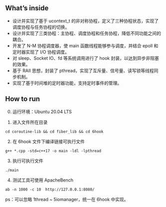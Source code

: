 ## What’s inside
- 设计并实现了基于 ucontext_t 的非对称协程，定义了三种协程状态，实现了调度协程与任务协程的切换。
- 设计并实现了三类协程：主协程、调度协程和任务协程，降低不同功能之间的耦合。
- 开发了 N-M 协程调度器，使 main 函数线程能够参与调度，并结合 epoll 和定时器实现了 I/O 协程调度。
- 对 sleep、Socket IO、fd 等系统调用进行了 hook 封装，以达到异步非阻塞的效果。
- 基于 RAII 思想，封装了 pthread，实现了互斥量、信号量、读写锁等线程同步机制。
- 实现了基于时间堆的定时器功能，支持定时事件的管理。

## How to run

0. 运行环境：Ubuntu 20.04 LTS

1. 进入文件所在目录
```shell
cd coroutine-lib && cd fiber_lib && cd 6hook 
```

2. 在 6hook 文件下编译链接可执行文件
```shell
g++ *.cpp -std=c++17 -o main -ldl -lpthread
```

3. 执行可执行文件
```shell
./main
```
4. 测试工具可使用 ApacheBench
```shell
ab -n 1000 -c 10  http://127.0.0.1:8080/
```

ps：可以忽略 1thread ~ 5iomanager，统一在 6hook 中实现。